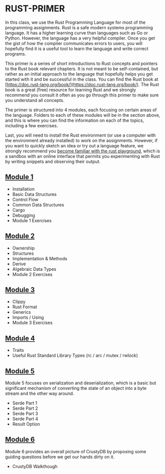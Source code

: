 # RUST-PRIMER

In this class, we use the Rust Programming Language for most of the programming assignments. Rust is a safe modern systems programming language. It has a higher learning curve than languages such as Go or Python. However, the language has a very helpful compiler. Once you get the gist of how the compiler communicates errors to users, you will hopefully find it is a useful tool to learn the language and write correct programs.

This primer is a series of short introductions to Rust concepts and pointers to the Rust book relevant chapters. It is not meant to be self-contained, but rather as an initial approach to the language that hopefully helps you get started with it and be successful in the class. You can find the Rust book at [https://doc.rust-lang.org/book/](https://doc.rust-lang.org/book/). The Rust book is a great (free) resource for learning Rust and we strongly recommend you consult it often as you go through this primer to make sure you understand all concepts.

The primer is structured into 4 modules, each focusing on certain areas of the language. Folders to each of these modules will be in the section above, and this is where you can find the information on each of the topics, including a few exercises.

Last, you will need to install the Rust environment (or use a computer with the environment already installed) to work on the assignments. However, if you want to quickly sketch an idea or try out a language feature, we strongly recommend you [become familiar with the rust playground](https://play.rust-lang.org), which is a sandbox with an online interface that permits you experimenting with Rust by writing snippets and observing their output.

## [Module 1](/module_1/README.md)
- Installation
- Basic Data Structures
- Control Flow
- Common Data Structures
- Cargo
- Debugging
- Module 1 Exercises

## [Module 2](/module_2/README.md)
- Ownership
- Structures
- Implementation & Methods
- Derive
- Algebraic Data Types
- Module 2 Exercises

## [Module 3](/module_3/README.md)
- Clippy
- Rust Format
- Generics
- Imports / Using
- Module 3 Exercises

## [Module 4](/module_4/README.md)
- Traits
- Useful Rust Standard Library Types (rc / arc / mutex / rwlock)


## [Module 5](/module_5/README.md)
Module 5 focuses on serialization and deserialization, which is a basic but significant mechanism of converting the state of an object into a byte stream and the other way around.

- Serde Part 1
- Serde Part 2
- Serde Part 3
- Serde Part 4
- Result Option

## [Module 6](/module_6/README.md)
Module 6 provides an overall picture of CrustyDB by proposing some guiding questions before we get our hands dirty on it. 
- CrustyDB Walkthough 
